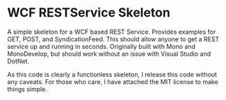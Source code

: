 # WCF RESTService Skeleton
A simple skeleton for a WCF based REST Service.  Provides examples for GET, POST, and SyndicationFeed.  This should allow anyone to get a REST service up and running in seconds.  Originally built with Mono and MonoDevelop, but should work without an issue with Visual Studio and DotNet.

As this code is clearly a functionless skeleton, I release this code without any caveats.  For those who care, I have attached the MIT license to make things simple. 
